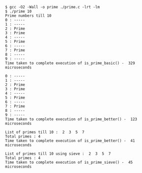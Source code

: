     $ gcc -O2 -Wall -o prime ./prime.c -lrt -lm
    $ ./prime 10
    Prime numbers till 10
    0 : -----
    1 : -----
    2 : Prime
    3 : Prime
    4 : -----
    5 : Prime
    6 : -----
    7 : Prime
    8 : -----
    9 : -----
    Time taken to complete execution of is_prime_basic() -  329 microseconds

    0 : -----
    1 : -----
    2 : Prime
    3 : Prime
    4 : -----
    5 : Prime
    6 : -----
    7 : Prime
    8 : -----
    9 : -----
    Time taken to complete execution of is_prime_better() -  123 microseconds

    List of primes till 10 :  2  3  5  7 
    Total primes : 4
    Time taken to complete execution of is_prime_better() -  41 microseconds

    List of primes till 10 using sieve :  2  3  5  7 
    Total primes : 4
    Time taken to complete execution of is_prime_sieve() -  45 microseconds
